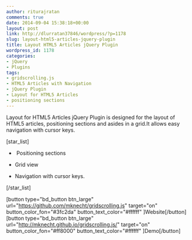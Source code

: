 ```yaml
---
author: riturajratan
comments: true
date: 2014-09-04 15:38:18+00:00
layout: post
link: http://dlurratan37846/wordpress/?p=1178
slug: layout-html5-articles-jquery-plugin
title: Layout HTML5 Articles jQuery Plugin
wordpress_id: 1178
categories:
- jQuery
- Plugins
tags:
- gridscrolling.js
- HTML5 Articles with Navigation
- jQuery Plugin
- Layout for HTML5 Articles
- positioning sections
---
```


Layout for HTML5 Articles jQuery Plugin is designed for the layout of HTML5 articles, positioning sections and asides in a grid.It allows easy navigation with cursor keys.

[star_list]



	
  *  Positioning sections

	
  * Grid view

	
  * Navigation with cursor keys.


[/star_list]

[button type="bd_button btn_large" url="https://github.com/mknecht/gridscrolling.js" target="on" button_color_fon="#3fc2da" button_text_color="#ffffff" ]Website[/button] [button type="bd_button btn_large" url="http://mknecht.github.io/gridscrolling.js/" target="on" button_color_fon="#ff8000" button_text_color="#ffffff" ]Demo[/button]
